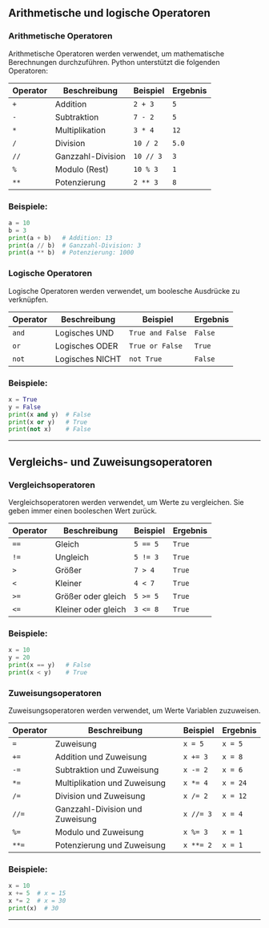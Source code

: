## Arithmetische und logische Operatoren

### Arithmetische Operatoren
Arithmetische Operatoren werden verwendet, um mathematische Berechnungen durchzuführen. Python unterstützt die folgenden Operatoren:

| Operator | Beschreibung       | Beispiel         | Ergebnis |
|----------|--------------------|------------------|----------|
| `+`      | Addition           | `2 + 3`          | `5`      |
| `-`      | Subtraktion        | `7 - 2`          | `5`      |
| `*`      | Multiplikation     | `3 * 4`          | `12`     |
| `/`      | Division           | `10 / 2`         | `5.0`    |
| `//`     | Ganzzahl-Division  | `10 // 3`        | `3`      |
| `%`      | Modulo (Rest)      | `10 % 3`         | `1`      |
| `**`     | Potenzierung       | `2 ** 3`         | `8`      |

### Beispiele:
```python
a = 10
b = 3
print(a + b)   # Addition: 13
print(a // b)  # Ganzzahl-Division: 3
print(a ** b)  # Potenzierung: 1000
```

### Logische Operatoren
Logische Operatoren werden verwendet, um boolesche Ausdrücke zu verknüpfen.

| Operator | Beschreibung     | Beispiel                 | Ergebnis |
|----------|------------------|--------------------------|----------|
| `and`    | Logisches UND    | `True and False`         | `False`  |
| `or`     | Logisches ODER   | `True or False`          | `True`   |
| `not`    | Logisches NICHT  | `not True`               | `False`  |

### Beispiele:
```python
x = True
y = False
print(x and y)  # False
print(x or y)   # True
print(not x)    # False
```

---

## Vergleichs- und Zuweisungsoperatoren

### Vergleichsoperatoren
Vergleichsoperatoren werden verwendet, um Werte zu vergleichen. Sie geben immer einen booleschen Wert zurück.

| Operator | Beschreibung                | Beispiel        | Ergebnis |
|----------|-----------------------------|-----------------|----------|
| `==`     | Gleich                      | `5 == 5`        | `True`   |
| `!=`     | Ungleich                    | `5 != 3`        | `True`   |
| `>`      | Größer                      | `7 > 4`         | `True`   |
| `<`      | Kleiner                     | `4 < 7`         | `True`   |
| `>=`     | Größer oder gleich          | `5 >= 5`        | `True`   |
| `<=`     | Kleiner oder gleich         | `3 <= 8`        | `True`   |

### Beispiele:
```python
x = 10
y = 20
print(x == y)   # False
print(x < y)    # True
```

### Zuweisungsoperatoren
Zuweisungsoperatoren werden verwendet, um Werte Variablen zuzuweisen.

| Operator | Beschreibung                     | Beispiel     | Ergebnis |
|----------|----------------------------------|--------------|----------|
| `=`      | Zuweisung                        | `x = 5`      | `x = 5`  |
| `+=`     | Addition und Zuweisung           | `x += 3`     | `x = 8`  |
| `-=`     | Subtraktion und Zuweisung        | `x -= 2`     | `x = 6`  |
| `*=`     | Multiplikation und Zuweisung     | `x *= 4`     | `x = 24` |
| `/=`     | Division und Zuweisung           | `x /= 2`     | `x = 12` |
| `//=`    | Ganzzahl-Division und Zuweisung  | `x //= 3`    | `x = 4`  |
| `%=`     | Modulo und Zuweisung             | `x %= 3`     | `x = 1`  |
| `**=`    | Potenzierung und Zuweisung       | `x **= 2`    | `x = 1`  |

### Beispiele:
```python
x = 10
x += 5  # x = 15
x *= 2  # x = 30
print(x)  # 30
```

---